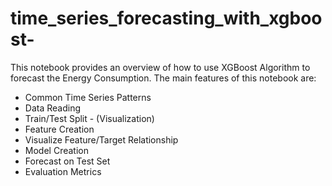 # time_series_forecasting_with_xgboost-
This notebook provides an overview of how to use XGBoost Algorithm to forecast the Energy Consumption.
The main features of this notebook are:
- Common Time Series Patterns
- Data Reading
- Train/Test Split - (Visualization)
- Feature Creation
- Visualize Feature/Target Relationship
- Model Creation
- Forecast on Test Set
- Evaluation Metrics
